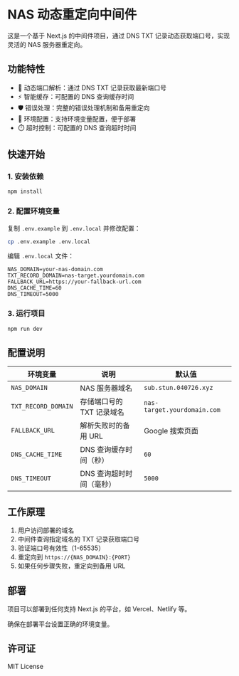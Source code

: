 # NAS 动态重定向中间件

这是一个基于 Next.js 的中间件项目，通过 DNS TXT 记录动态获取端口号，实现灵活的 NAS 服务器重定向。

## 功能特性

- 🔄 动态端口解析：通过 DNS TXT 记录获取最新端口号
- ⚡ 智能缓存：可配置的 DNS 查询缓存时间
- 🛡️ 错误处理：完整的错误处理机制和备用重定向
- 🔧 环境配置：支持环境变量配置，便于部署
- ⏱️ 超时控制：可配置的 DNS 查询超时时间

## 快速开始

### 1. 安装依赖

```bash
npm install
```

### 2. 配置环境变量

复制 `.env.example` 到 `.env.local` 并修改配置：

```bash
cp .env.example .env.local
```

编辑 `.env.local` 文件：

```env
NAS_DOMAIN=your-nas-domain.com
TXT_RECORD_DOMAIN=nas-target.yourdomain.com
FALLBACK_URL=https://your-fallback-url.com
DNS_CACHE_TIME=60
DNS_TIMEOUT=5000
```

### 3. 运行项目

```bash
npm run dev
```

## 配置说明

| 环境变量 | 说明 | 默认值 |
|---------|------|--------|
| `NAS_DOMAIN` | NAS 服务器域名 | `sub.stun.040726.xyz` |
| `TXT_RECORD_DOMAIN` | 存储端口号的 TXT 记录域名 | `nas-target.yourdomain.com` |
| `FALLBACK_URL` | 解析失败时的备用 URL | Google 搜索页面 |
| `DNS_CACHE_TIME` | DNS 查询缓存时间（秒） | `60` |
| `DNS_TIMEOUT` | DNS 查询超时时间（毫秒） | `5000` |

## 工作原理

1. 用户访问部署的域名
2. 中间件查询指定域名的 TXT 记录获取端口号
3. 验证端口号有效性（1-65535）
4. 重定向到 `https://{NAS_DOMAIN}:{PORT}`
5. 如果任何步骤失败，重定向到备用 URL

## 部署

项目可以部署到任何支持 Next.js 的平台，如 Vercel、Netlify 等。

确保在部署平台设置正确的环境变量。

## 许可证

MIT License